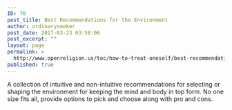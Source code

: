 ```yaml
---
ID: 70
post_title: Best Recommendations for the Environment
author: ordinaryseeker
post_date: 2017-03-23 03:58:06
post_excerpt: ""
layout: page
permalink: >
  http://www.openreligion.us/toc/how-to-treat-oneself/best-recommendations-for-the-environment/
published: true
---
```

A collection of intuitive and non-intuitive recommendations for selecting or shaping the environment for keeping the mind and body in top form. No one size fits all, provide options to pick and choose along with pro and cons.